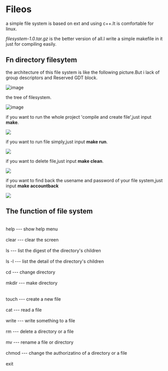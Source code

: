 # Fileos
 a simple file system is based on ext and using c++.It is comfortable for linux.

*filesystem-1.0.tar.gz* is the better version of all.I write a simple makefile in it just for compiling easily.

## Fn directory filesytem

 the architecture of this file system is like the following picture.But i lack of group descriptors and Reserved GDT block.
 
 ![image](https://github.com/tsxxx/fileos/tree/master/picture/architecture.png)

 the tree of filesystem.
 
 ![image](/picture/tree.png)
 
 if you want to run the whole project 'compile and create file',just input **make**.
 
 ![](/picture/make.png)
 
 if you want to run file simply,just input **make run**.

 ![](/picture/run.png)

 if you want to delete file,just input **make clean**.
 
 ![](/picture/clean.png)

 if you want to find back the usename and password of your file system,just input **make accountback**
 
 ![](/picture/accountback.png)
 
 ## The function of file system
 
   <br> help    ---  show help menu </br>
   <br> clear   ---  clear the screen </br>
   <br> ls      ---  list the digest of the directory's children </br>
   <br> ls -l   ---  list the detail of the directory's children </br>
   <br> cd      ---  change directory </br>
   <br> mkdir   ---  make directory </br>  
   <br> touch   ---  create a new file </br>
   <br> cat     ---  read a file </br>
   <br> write   ---  write something to a file </br>
   <br> rm      ---  delete a directory or a file </br>
   <br> mv      ---  rename a file or directory </br>
   <br> chmod   ---  change the authorizatino of a directory or a file </br>
   <br> exit </br>
